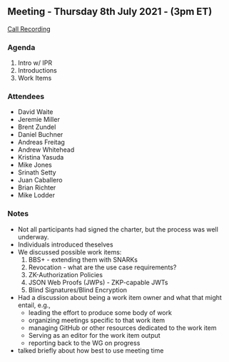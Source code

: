 ## Meeting - Thursday 8th July 2021 - (3pm ET)

[Call Recording](https://us02web.zoom.us/rec/share/4EjU5Nju5KCNZqXmLD8MStpdzsjXFq4QhkIpIpJfItAjy00EAyO8bxYp7yf3UmrU.AJ99AqTVRdIRkXcX)

### Agenda

1. Intro w/ IPR
2. Introductions
3. Work Items

### Attendees

- David Waite
- Jeremie Miller
- Brent Zundel
- Daniel Buchner
- Andreas Freitag
- Andrew Whitehead
- Kristina Yasuda
- Mike Jones
- Srinath Setty
- Juan Caballero
- Brian Richter
- Mike Lodder

### Notes

- Not all participants had signed the charter, but the process was well underway.
- Individuals introduced theselves
- We discussed possible work items:
    1. BBS+ - extending them with SNARKs
    2. Revocation - what are the use case requirements?
    3. ZK-Authorization Policies
    4. JSON Web Proofs (JWPs) - ZKP-capable JWTs 
    5. Blind Signatures/Blind Encryption
- Had a discussion about being a work item owner and what that might entail, e.g.,
    - leading the effort to produce some body of work
    - organizing meetings specific to that work item
    - managing GitHub or other resources dedicated to the work item
    - Serving as an editor for the work item output
    - reporting back to the WG on progress
- talked briefly about how best to use meeting time
